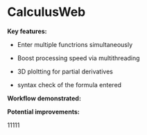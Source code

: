 # CalculusWeb

**Key features:**

* Enter multiple functrions simultaneously

* Boost processing speed via multithreading

* 3D ploltting for partial derivatives

* syntax check of the formula entered

**Workflow demonstrated:**

**Potential improvements:**

11111